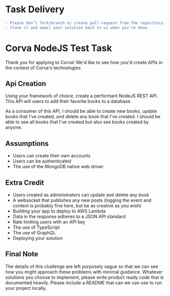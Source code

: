 # Task Delivery

```diff
- Please don’t fork/branch or create pull-request from the repository.
- Clone it and email your solution back to us when you’re done.
```

# Corva NodeJS Test Task

Thank you for applying to Corva! We'd like to see how you'd create APIs in the context of Corva's technologies

## Api Creation

Using your framework of choice, create a performant NodeJS REST API. This API will users to add their favorite books to a database.

As a consumer of this API, I should be able to create new books, update books that I've created, and delete any book that I've created. I should be able to see all books that I've created but also see books created by anyone.

## Assumptions

- Users can create their own accounts
- Users can be authenticated
- The use of the MongoDB native web driver

## Extra Credit

- Users created as administrators can update and delete any book
- A websocket that publishes any new posts (logging the event and context is probably fine here, but be as creative as you wish)
- Building your app to deploy to AWS Lambda
- Data in the response adheres to a JSON API standard
- Rate limiting users with an API key
- The use of TypeScript
- The use of GraphQL
- Deploying your solution

## Final Note

The details of this challenge are left purposely vague so that we can see how you might approach these problems with minimal guidance. Whatever solutions you choose to implement, please write product ready code that is documented heavily. Please include a README that can we can use to run your project locally.
